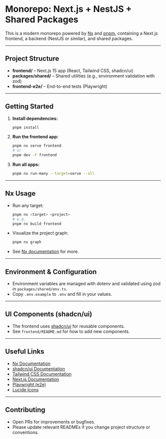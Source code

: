 # Monorepo: Next.js + NestJS + Shared Packages

This is a modern monorepo powered by [Nx](https://nx.dev) and [pnpm](https://pnpm.io/), containing a Next.js frontend, a backend (NestJS or similar), and shared packages.

---

## Project Structure

- **frontend/** – Next.js 15 app (React, Tailwind CSS, shadcn/ui)
- **packages/shared/** – Shared utilities (e.g., environment validation with zod)
- **frontend-e2e/** – End-to-end tests (Playwright)

---

## Getting Started

1. **Install dependencies:**
   ```sh
   pnpm install
   ```
2. **Run the frontend app:**
   ```sh
   pnpm nx serve frontend
   # or
   pnpm dev -F frontend
   ```
3. **Run all apps:**
   ```sh
   pnpm nx run-many --target=serve --all
   ```

---

## Nx Usage

- Run any target:
  ```sh
  pnpm nx <target> <project>
  # e.g.
  pnpm nx build frontend
  ```
- Visualize the project graph:
  ```sh
  pnpm nx graph
  ```
- See [Nx documentation](https://nx.dev) for more.

---

## Environment & Configuration

- Environment variables are managed with dotenv and validated using zod in `packages/shared/env.ts`.
- Copy `.env.example` to `.env` and fill in your values.

---

## UI Components (shadcn/ui)

- The frontend uses [shadcn/ui](https://ui.shadcn.com/docs) for reusable components.
- See `frontend/README.md` for how to add new components.

---

## Useful Links

- [Nx Documentation](https://nx.dev)
- [shadcn/ui Documentation](https://ui.shadcn.com/docs)
- [Tailwind CSS Documentation](https://tailwindcss.com/docs)
- [Next.js Documentation](https://nextjs.org/docs)
- [Playwright (e2e)](https://playwright.dev/)
- [Lucide Icons](https://lucide.dev/icons/)

---

## Contributing

- Open PRs for improvements or bugfixes.
- Please update relevant READMEs if you change project structure or conventions.
